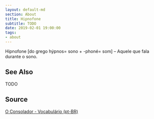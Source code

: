 ```yaml
---
layout: default-md
section: About
title: Hipnofone
subtitle: TODO
date: 2019-02-01 19:00:00
tags:
- about
---
```


Hipnofone [do grego hýpnos= sono + -phoné= som] – Aquele que fala durante o sono.

## See Also
TODO

## Source
[O Consolador - Vocabulário (pt-BR)](http://www.oconsolador.com.br/linkfixo/vocabulario/principal.html)



